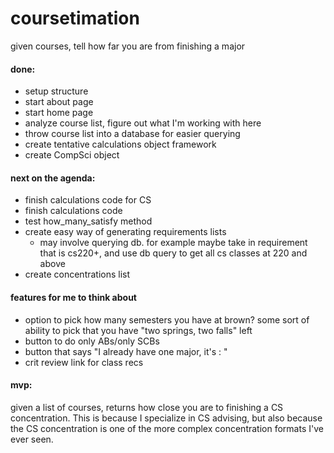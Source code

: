 # coursetimation
given courses, tell how far you are from finishing a major

#### done: 
- setup structure
- start about page
- start home page
- analyze course list, figure out what I'm working with here
- throw course list into a database for easier querying
- create tentative calculations object framework
- create CompSci object

#### next on the agenda:
- finish calculations code for CS
- finish calculations code
- test how_many_satisfy method
- create easy way of generating requirements lists
	- may involve querying db. for example maybe take in requirement that is cs220+, and use db query to get all cs classes at 220 and above
- create concentrations list


#### features for me to think about
- option to pick how many semesters you have at brown? some sort of ability to pick that you have "two springs, two falls" left
- button to do only ABs/only SCBs
- button that says "I already have one major, it's : "
- crit review link for class recs 

#### mvp:
given a list of courses, returns how close you are to finishing a CS concentration. This is because I specialize in CS advising, but also because the CS concentration is one of the more complex concentration formats I've ever seen. 



